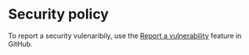 # Security policy

To report a security vulenaribily, use the [Report a vulnerability](https://github.com/Mainframe-Renewal-Project/sear/security/advisories/new) feature in GitHub.
